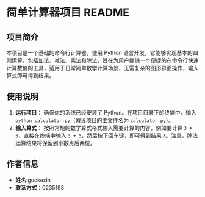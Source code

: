 # 简单计算器项目 README

## 项目简介
本项目是一个基础的命令行计算器，使用 Python 语言开发。它能够实现基本的四则运算，包括加法、减法、乘法和除法，旨在为用户提供一个便捷的在命令行快速计算数值的工具，适用于日常简单数学计算场景，无需复杂的图形界面操作，输入算式即可得到结果。

## 使用说明
1. **运行项目**：
确保你的系统已经安装了 Python。在项目目录下的终端中，输入 `python calculator.py`（假设项目的主文件名为 `calculator.py`）。
2. **输入算式**：
按照常规的数学算式格式输入需要计算的内容，例如要计算 `3 + 5`，直接在终端中输入 `3 + 5`，然后按下回车键，即可得到结果 `8`。注意，除法运算结果将保留到小数点后两位。

## 作者信息
- **姓名**:guokexin
- **联系方式**：0235193
